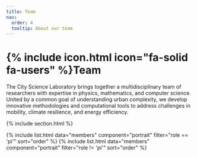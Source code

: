 ```yaml
---
title: Team
nav:
  order: 4
  tooltip: About our team
---
```


# {% include icon.html icon="fa-solid fa-users" %}Team

The City Science Laboratory brings together a multidisciplinary team of researchers with expertise in physics, mathematics, and computer science. United by a common goal of understanding urban complexity, we develop innovative methodologies and computational tools to address challenges in mobility, climate resilience, and energy efficiency.

{% include section.html %}

{% include list.html data="members" component="portrait" filter="role == 'pi'" sort="order" %}
{% include list.html data="members" component="portrait" filter="role != 'pi'" sort="order" %}


